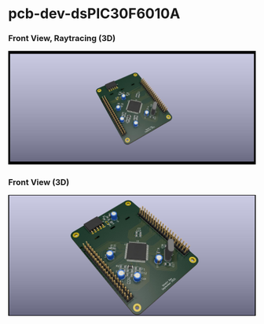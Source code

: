 # pcb-dev-dsPIC30F6010A


<h3>Front View, Raytracing (3D)</h3>

![Front view](Images/Final.jpg "Front View")


<h3>Front View (3D)</h3>

![Front view](Images/Final_Raytracing.jpg "Front View")
